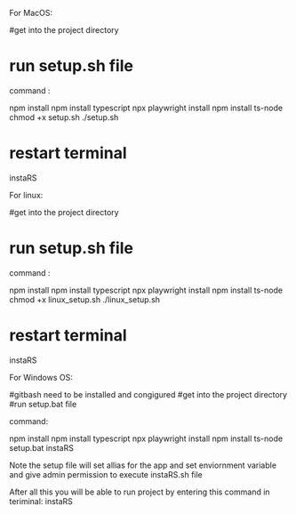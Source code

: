 
For MacOS:

#get into the project directory
# run setup.sh file

command :

npm install
npm install typescript
npx playwright install
npm install ts-node
chmod +x setup.sh
./setup.sh
# restart terminal
instaRS

For linux:

#get into the project directory
# run setup.sh file

command :

npm install
npm install typescript
npx playwright install
npm install ts-node
chmod +x linux_setup.sh
./linux_setup.sh
# restart terminal
instaRS


For Windows OS:

#gitbash need to be installed and congigured
#get into the project directory
#run setup.bat file

command:

npm install
npm install typescript
npx playwright install
npm install ts-node
setup.bat
instaRS



Note the setup file will set allias for the app and set enviornment variable and give admin permission to execute instaRS.sh file 

After all this you will be able to run project by entering this command in teriminal:
instaRS


